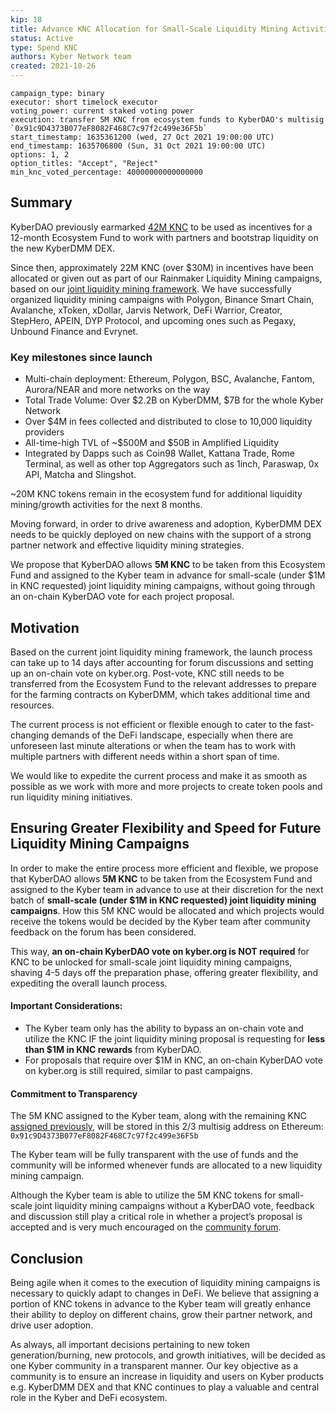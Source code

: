 ```yaml
---
kip: 18
title: Advance KNC Allocation for Small-Scale Liquidity Mining Activities
status: Active
type: Spend KNC
authors: Kyber Network team
created: 2021-10-26
---
```

```
campaign_type: binary
executor: short timelock executor
voting_power: current staked voting power
execution: transfer 5M KNC from ecosystem funds to KyberDAO's multisig `0x91c9D4373B077eF8082F468C7c97f2c499e36F5b`
start_timestamp: 1635361200 (wed, 27 Oct 2021 19:00:00 UTC)
end_timestamp: 1635706800 (Sun, 31 Oct 2021 19:00:00 UTC)
options: 1, 2
option_titles: "Accept", "Reject"
min_knc_voted_percentage: 40000000000000000

```

## Summary

KyberDAO previously earmarked [42M KNC](https://github.com/KyberNetwork/KIPs/blob/master/KIPs/kip-8.md) to be used as incentives for a 12-month Ecosystem Fund to work with partners and bootstrap liquidity on the new KyberDMM DEX.

Since then, approximately 22M KNC (over $30M) in incentives have been allocated or given out as part of our Rainmaker Liquidity Mining campaigns, based on our [joint liquidity mining framework](https://github.com/KyberNetwork/KIPs/blob/master/KIPs/kip-10.md). We have successfully organized liquidity mining campaigns with Polygon, Binance Smart Chain, Avalanche, xToken, xDollar, Jarvis Network, DeFi Warrior, Creator, StepHero, APEIN, DYP Protocol, and upcoming ones such as Pegaxy, Unbound Finance and Evrynet.

### Key milestones since launch

- Multi-chain deployment: Ethereum, Polygon, BSC, Avalanche, Fantom, Aurora/NEAR and more networks on the way
- Total Trade Volume: Over $2.2B on KyberDMM, $7B for the whole Kyber Network
- Over $4M in fees collected and distributed to close to 10,000 liquidity providers
- All-time-high TVL of ~$500M and $50B in Amplified Liquidity
- Integrated by Dapps such as Coin98 Wallet, Kattana Trade, Rome Terminal, as well as other top Aggregators such as 1inch, Paraswap, 0x API, Matcha and Slingshot.

~20M KNC tokens remain in the ecosystem fund for additional liquidity mining/growth activities for the next 8 months.

Moving forward, in order to drive awareness and adoption, KyberDMM DEX needs to be quickly deployed on new chains with the support of a strong partner network and effective liquidity mining strategies.

We propose that KyberDAO allows **5M KNC** to be taken from this Ecosystem Fund and assigned to the Kyber team in advance for small-scale (under $1M in KNC requested) joint liquidity mining campaigns, without going through an on-chain KyberDAO vote for each project proposal.

## Motivation

Based on the current joint liquidity mining framework, the launch process can take up to 14 days after accounting for forum discussions and setting up an on-chain vote on kyber.org. Post-vote, KNC still needs to be transferred from the Ecosystem Fund to the relevant addresses to prepare for the farming contracts on KyberDMM, which takes additional time and resources.

The current process is not efficient or flexible enough to cater to the fast-changing demands of the DeFi landscape, especially when there are unforeseen last minute alterations or when the team has to work with multiple partners with different needs within a short span of time. 

We would like to expedite the current process and make it as smooth as possible as we work with more and more projects to create token pools and run liquidity mining initiatives.

## Ensuring Greater Flexibility and Speed for Future Liquidity Mining Campaigns

In order to make the entire process more efficient and flexible, we propose that KyberDAO allows **5M KNC** to be taken from the Ecosystem Fund and assigned to the Kyber team in advance to use at their discretion for the next batch of **small-scale (under $1M in KNC requested) joint liquidity mining campaigns**. How this 5M KNC would be allocated and which projects would receive the tokens would be decided by the Kyber team after community feedback on the forum has been considered.

This way, **an on-chain KyberDAO vote on kyber.org is NOT required** for KNC to be unlocked for small-scale joint liquidity mining campaigns, shaving 4-5 days off the preparation phase, offering greater flexibility, and expediting the overall launch process.

#### Important Considerations:

- The Kyber team only has the ability to bypass an on-chain vote and utilize the KNC IF the joint liquidity mining proposal is requesting for **less than $1M in KNC rewards** from KyberDAO.
- For proposals that require over $1M in KNC, an on-chain KyberDAO vote on kyber.org is still required, similar to past campaigns.

#### Commitment to Transparency
The 5M KNC assigned to the Kyber team, along with the remaining KNC [assigned previously](https://github.com/KyberNetwork/KIPs/blob/master/KIPs/kip-14.md), will be stored in this 2/3 multisig address on Ethereum: `0x91c9D4373B077eF8082F468C7c97f2c499e36F5b`


The Kyber team will be fully transparent with the use of funds and the community will be informed whenever funds are allocated to a new liquidity mining campaign. 

Although the Kyber team is able to utilize the 5M KNC tokens for small-scale joint liquidity mining campaigns without a KyberDAO vote, feedback and discussion still play a critical role in whether a project’s proposal is accepted and is very much encouraged on the [community forum](https://gov.kyber.org/).

## Conclusion

Being agile when it comes to the execution of liquidity mining campaigns is necessary to quickly adapt to changes in DeFi. We believe that assigning a portion of KNC tokens in advance to the Kyber team will greatly enhance their ability to deploy on different chains, grow their partner network, and drive user adoption. 

As always, all important decisions pertaining to new token generation/burning, new protocols, and growth initiatives, will be decided as one Kyber community in a transparent manner. Our key objective as a community is to ensure an increase in liquidity and users on Kyber products e.g. KyberDMM DEX and that KNC continues to play a valuable and central role in the Kyber and DeFi ecosystem.